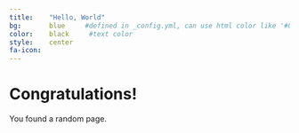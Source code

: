 ```yaml
---
title:    "Hello, World"
bg:       blue     #defined in _config.yml, can use html color like '#010101'
color:    black     #text color
style:    center
fa-icon:
---
```


# Congratulations!

You found a random page.

